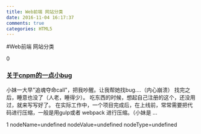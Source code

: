 ```yaml
---
title: Web前端 网站分类
date: 2016-11-04 16:17:37
comments: true
categories: HTML5
---
```


#Web前端 网站分类
<div class="digg">     <div class="diggit" onclick="DiggPost('NancyChen',6030555,307018,1)">  <span class="diggnum" id="digg_count_6030555">0</span> </div>   </div><div class="post_item_body read-art-unlikely-candidate"> <h3><a class="titlelnk" href="http://www.cnblogs.com/NancyChen/archive/2016/11/04/6030555.html" target="_blank">关于cnpm的一点小bug</a></h3>                    <p class="post_item_summary">     小妹一大早&quot;追魂夺命call&quot;，把我吵醒。让我帮她找bug....（内心崩溃） 找完之后，睡意也没了（人老，睡得少）。 吃东西的时候，想起自己注册的这个，还没用过，就来写写好了。 在实际工作中，一个项目完成后，在上线前，常常需要把代码进行压缩，一般是用gulp或者 webpack 进行压缩。（小妹是 ...     </p>                    </div>1 nodeName=undefined nodeValue=undefined nodeType=undefined
